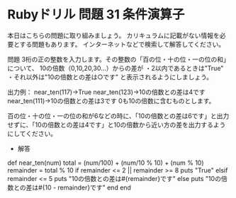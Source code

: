 # Rubyドリル 問題 31 条件演算子
本日はこちらの問題に取り組みましょう。
カリキュラムに記載がない情報を必要とする問題もあります。
インターネットなどで検索して解答してください。

問題
3桁の正の整数を入力します。その整数の「百の位・十の位・一の位の和」について、
10の倍数（0,10,20,30...）からの差が
・2以内であるときは"True"
・それ以外は"10の倍数との差は○です"
と表示されるようにしましょう。

出力例：
near_ten(117)→True
near_ten(123)→10の倍数との差は4です
near_ten(111)→10の倍数との差は3です
0も10の倍数に含むものとします。

百の位・十の位・一の位の和が6などの時に、「10の倍数との差は6です」と出力せずに、「10の倍数との差は4です」と10の倍数から近い方の差を出力するようにしてください。

- 解答

def near_ten(num)
  total = (num/100) + (num/10 % 10) + (num % 10)
  remainder = total % 10
  if remainder <= 2 || remainder >= 8
    puts "True"
  elsif remainder <= 5
    puts "10の倍数との差は#{remainder}です"
  else 
    puts "10の倍数との差は#{10 - remainder}です"
  end
end